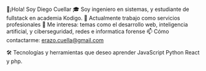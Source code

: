 👋¡Hola! Soy Diego Cuellar 🎓 Soy ingeniero en sistemas, y estudiante de fullstack en academia Kodigo. 💼 Actualmente trabajo como servicios profesionales 🚀 Me interesa: temas como el desarrollo web, inteligencia artificial, y ciberseguridad, redes e informatica forense 📫 Cómo contactarme: erazo.cuella@gmail.com

🛠️ Tecnologías y herramientas que deseo aprender JavaScript Python React y php.
